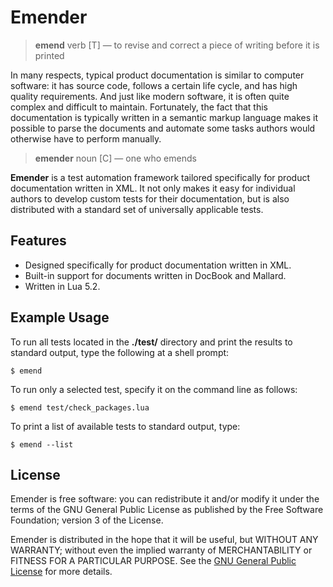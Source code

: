 Emender
=======

> **emend** verb [T] — to revise and correct a piece of writing before it
> is printed

In many respects, typical product documentation is similar to computer
software: it has source code, follows a certain life cycle, and has high
quality requirements. And just like modern software, it is often quite complex
and difficult to maintain. Fortunately, the fact that this documentation is
typically written in a semantic markup language makes it possible to parse the
documents and automate some tasks authors would otherwise have to perform
manually.

> **emender** noun [C] — one who emends

**Emender** is a test automation framework tailored specifically for product
documentation written in XML. It not only makes it easy for individual authors
to develop custom tests for their documentation, but is also distributed with a
standard set of universally applicable tests.


Features
--------

* Designed specifically for product documentation written in XML.
* Built-in support for documents written in DocBook and Mallard.
* Written in Lua 5.2.


Example Usage
-------------

To run all tests located in the **./test/** directory and print the results to
standard output, type the following at a shell prompt:
  
    $ emend

To run only a selected test, specify it on the command line as follows:

    $ emend test/check_packages.lua

To print a list of available tests to standard output, type:

    $ emend --list


License
-------

Emender is free software: you can redistribute it and/or modify it under the
terms of the GNU General Public License as published by the Free Software
Foundation; version 3 of the License.

Emender is distributed in the hope that it will be useful, but WITHOUT ANY
WARRANTY; without even the implied warranty of MERCHANTABILITY or FITNESS FOR A
PARTICULAR PURPOSE. See the [GNU General Public
License](http://www.gnu.org/licenses/) for more details.

